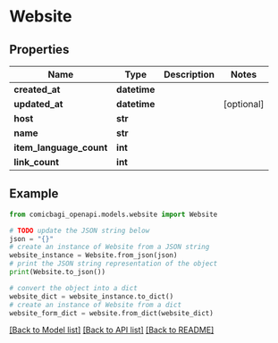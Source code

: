 # Website


## Properties

Name | Type | Description | Notes
------------ | ------------- | ------------- | -------------
**created_at** | **datetime** |  | 
**updated_at** | **datetime** |  | [optional] 
**host** | **str** |  | 
**name** | **str** |  | 
**item_language_count** | **int** |  | 
**link_count** | **int** |  | 

## Example

```python
from comicbagi_openapi.models.website import Website

# TODO update the JSON string below
json = "{}"
# create an instance of Website from a JSON string
website_instance = Website.from_json(json)
# print the JSON string representation of the object
print(Website.to_json())

# convert the object into a dict
website_dict = website_instance.to_dict()
# create an instance of Website from a dict
website_form_dict = website.from_dict(website_dict)
```
[[Back to Model list]](../README.md#documentation-for-models) [[Back to API list]](../README.md#documentation-for-api-endpoints) [[Back to README]](../README.md)


